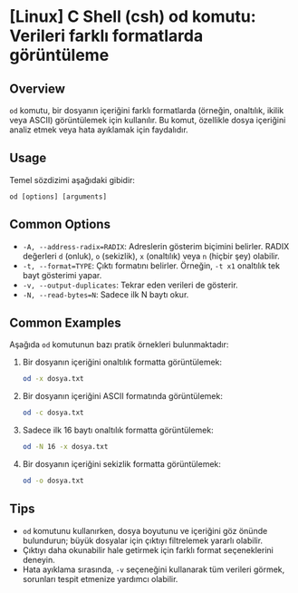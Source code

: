 # [Linux] C Shell (csh) od komutu: Verileri farklı formatlarda görüntüleme

## Overview
`od` komutu, bir dosyanın içeriğini farklı formatlarda (örneğin, onaltılık, ikilik veya ASCII) görüntülemek için kullanılır. Bu komut, özellikle dosya içeriğini analiz etmek veya hata ayıklamak için faydalıdır.

## Usage
Temel sözdizimi aşağıdaki gibidir:
```
od [options] [arguments]
```

## Common Options
- `-A, --address-radix=RADIX`: Adreslerin gösterim biçimini belirler. RADIX değerleri `d` (onluk), `o` (sekizlik), `x` (onaltılık) veya `n` (hiçbir şey) olabilir.
- `-t, --format=TYPE`: Çıktı formatını belirler. Örneğin, `-t x1` onaltılık tek bayt gösterimi yapar.
- `-v, --output-duplicates`: Tekrar eden verileri de gösterir.
- `-N, --read-bytes=N`: Sadece ilk N baytı okur.

## Common Examples
Aşağıda `od` komutunun bazı pratik örnekleri bulunmaktadır:

1. Bir dosyanın içeriğini onaltılık formatta görüntülemek:
   ```bash
   od -x dosya.txt
   ```

2. Bir dosyanın içeriğini ASCII formatında görüntülemek:
   ```bash
   od -c dosya.txt
   ```

3. Sadece ilk 16 baytı onaltılık formatta görüntülemek:
   ```bash
   od -N 16 -x dosya.txt
   ```

4. Bir dosyanın içeriğini sekizlik formatta görüntülemek:
   ```bash
   od -o dosya.txt
   ```

## Tips
- `od` komutunu kullanırken, dosya boyutunu ve içeriğini göz önünde bulundurun; büyük dosyalar için çıktıyı filtrelemek yararlı olabilir.
- Çıktıyı daha okunabilir hale getirmek için farklı format seçeneklerini deneyin.
- Hata ayıklama sırasında, `-v` seçeneğini kullanarak tüm verileri görmek, sorunları tespit etmenize yardımcı olabilir.